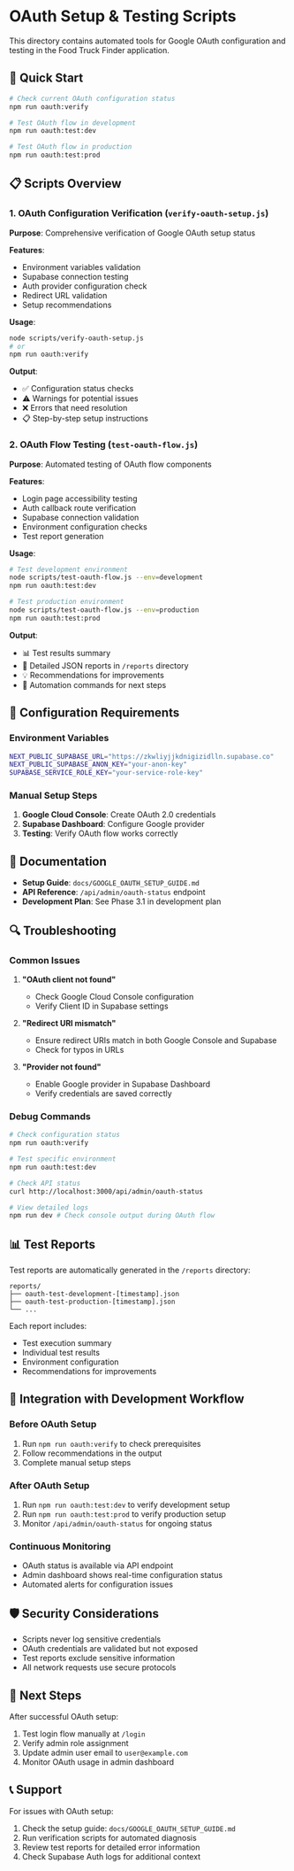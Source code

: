 # OAuth Setup & Testing Scripts

This directory contains automated tools for Google OAuth configuration and testing in the Food Truck Finder application.

## 🚀 Quick Start

```bash
# Check current OAuth configuration status
npm run oauth:verify

# Test OAuth flow in development
npm run oauth:test:dev

# Test OAuth flow in production
npm run oauth:test:prod
```

## 📋 Scripts Overview

### 1. OAuth Configuration Verification (`verify-oauth-setup.js`)

**Purpose**: Comprehensive verification of Google OAuth setup status

**Features**:
- Environment variables validation
- Supabase connection testing
- Auth provider configuration check
- Redirect URL validation
- Setup recommendations

**Usage**:
```bash
node scripts/verify-oauth-setup.js
# or
npm run oauth:verify
```

**Output**:
- ✅ Configuration status checks
- ⚠️ Warnings for potential issues
- ❌ Errors that need resolution
- 📋 Step-by-step setup instructions

### 2. OAuth Flow Testing (`test-oauth-flow.js`)

**Purpose**: Automated testing of OAuth flow components

**Features**:
- Login page accessibility testing
- Auth callback route verification
- Supabase connection validation
- Environment configuration checks
- Test report generation

**Usage**:
```bash
# Test development environment
node scripts/test-oauth-flow.js --env=development
npm run oauth:test:dev

# Test production environment
node scripts/test-oauth-flow.js --env=production
npm run oauth:test:prod
```

**Output**:
- 📊 Test results summary
- 📄 Detailed JSON reports in `/reports` directory
- 💡 Recommendations for improvements
- 🔧 Automation commands for next steps

## 🔧 Configuration Requirements

### Environment Variables
```bash
NEXT_PUBLIC_SUPABASE_URL="https://zkwliyjjkdnigizidlln.supabase.co"
NEXT_PUBLIC_SUPABASE_ANON_KEY="your-anon-key"
SUPABASE_SERVICE_ROLE_KEY="your-service-role-key"
```

### Manual Setup Steps
1. **Google Cloud Console**: Create OAuth 2.0 credentials
2. **Supabase Dashboard**: Configure Google provider
3. **Testing**: Verify OAuth flow works correctly

## 📖 Documentation

- **Setup Guide**: `docs/GOOGLE_OAUTH_SETUP_GUIDE.md`
- **API Reference**: `/api/admin/oauth-status` endpoint
- **Development Plan**: See Phase 3.1 in development plan

## 🔍 Troubleshooting

### Common Issues

1. **"OAuth client not found"**
   - Check Google Cloud Console configuration
   - Verify Client ID in Supabase settings

2. **"Redirect URI mismatch"**
   - Ensure redirect URIs match in both Google Console and Supabase
   - Check for typos in URLs

3. **"Provider not found"**
   - Enable Google provider in Supabase Dashboard
   - Verify credentials are saved correctly

### Debug Commands

```bash
# Check configuration status
npm run oauth:verify

# Test specific environment
npm run oauth:test:dev

# Check API status
curl http://localhost:3000/api/admin/oauth-status

# View detailed logs
npm run dev # Check console output during OAuth flow
```

## 📊 Test Reports

Test reports are automatically generated in the `/reports` directory:

```
reports/
├── oauth-test-development-[timestamp].json
├── oauth-test-production-[timestamp].json
└── ...
```

Each report includes:
- Test execution summary
- Individual test results
- Environment configuration
- Recommendations for improvements

## 🔄 Integration with Development Workflow

### Before OAuth Setup
1. Run `npm run oauth:verify` to check prerequisites
2. Follow recommendations in the output
3. Complete manual setup steps

### After OAuth Setup
1. Run `npm run oauth:test:dev` to verify development setup
2. Run `npm run oauth:test:prod` to verify production setup
3. Monitor `/api/admin/oauth-status` for ongoing status

### Continuous Monitoring
- OAuth status is available via API endpoint
- Admin dashboard shows real-time configuration status
- Automated alerts for configuration issues

## 🛡️ Security Considerations

- Scripts never log sensitive credentials
- OAuth credentials are validated but not exposed
- Test reports exclude sensitive information
- All network requests use secure protocols

## 🚀 Next Steps

After successful OAuth setup:
1. Test login flow manually at `/login`
2. Verify admin role assignment
3. Update admin user email to `user@example.com`
4. Monitor OAuth usage in admin dashboard

## 📞 Support

For issues with OAuth setup:
1. Check the setup guide: `docs/GOOGLE_OAUTH_SETUP_GUIDE.md`
2. Run verification scripts for automated diagnosis
3. Review test reports for detailed error information
4. Check Supabase Auth logs for additional context
